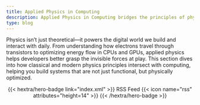 ```yaml
---
title: Applied Physics in Computing
description: Applied Physics in Computing bridges the principles of physical science with real-world computing systems. It’s the foundation behind semiconductors, optics in sensors and displays, thermodynamics in hardware design, and wave mechanics in wireless communication. For developers, it offers insights into how code interacts with circuits, devices, and the physical environments they operate in—unlocking smarter, faster, and more efficient tech solutions.
type: blog
---
```


Physics isn’t just theoretical—it powers the digital world we build and interact with daily. From understanding how electrons travel through transistors to optimizing energy flow in CPUs and GPUs, applied physics helps developers better grasp the invisible forces at play. This section dives into how classical and modern physics principles intersect with computing, helping you build systems that are not just functional, but physically optimized.

<div style="text-align: center; margin-top: 1em;">
{{< hextra/hero-badge link="index.xml" >}}
  <span>RSS Feed</span>
  {{< icon name="rss" attributes="height=14" >}}
{{< /hextra/hero-badge >}}
</div>
